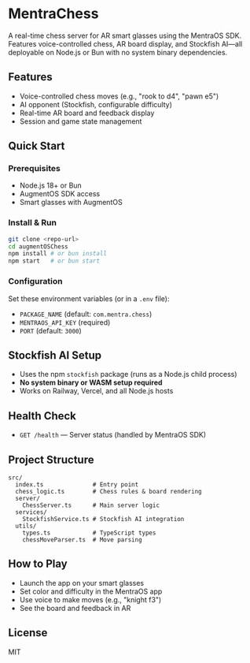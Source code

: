 # MentraChess

A real-time chess server for AR smart glasses using the MentraOS SDK. Features voice-controlled chess, AR board display, and Stockfish AI—all deployable on Node.js or Bun with no system binary dependencies.

## Features
- Voice-controlled chess moves (e.g., "rook to d4", "pawn e5")
- AI opponent (Stockfish, configurable difficulty)
- Real-time AR board and feedback display
- Session and game state management

## Quick Start

### Prerequisites
- Node.js 18+ or Bun
- AugmentOS SDK access
- Smart glasses with AugmentOS

### Install & Run
```bash
git clone <repo-url>
cd augmentOSChess
npm install # or bun install
npm start   # or bun start
```

### Configuration
Set these environment variables (or in a `.env` file):
- `PACKAGE_NAME` (default: `com.mentra.chess`)
- `MENTRAOS_API_KEY` (required)
- `PORT` (default: `3000`)

## Stockfish AI Setup
- Uses the npm `stockfish` package (runs as a Node.js child process)
- **No system binary or WASM setup required**
- Works on Railway, Vercel, and all Node.js hosts

## Health Check
- `GET /health` — Server status (handled by MentraOS SDK)

## Project Structure
```
src/
  index.ts              # Entry point
  chess_logic.ts        # Chess rules & board rendering
  server/
    ChessServer.ts      # Main server logic
  services/
    StockfishService.ts # Stockfish AI integration
  utils/
    types.ts            # TypeScript types
    chessMoveParser.ts  # Move parsing
```

## How to Play
- Launch the app on your smart glasses
- Set color and difficulty in the MentraOS app
- Use voice to make moves (e.g., "knight f3")
- See the board and feedback in AR

## License
MIT
